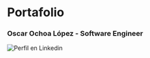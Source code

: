 # Portafolio
### Oscar Ochoa López - Software Engineer

![Perfil en Linkedin](https://www.linkedin.com/in/oscar-ochoa-l%C3%B3pez-1aa6331a1/)